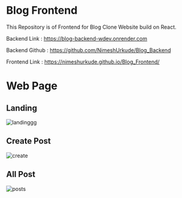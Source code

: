 # Blog Frontend

This Repository is of Frontend for Blog Clone Website build on React.

Backend Link : https://blog-backend-wdev.onrender.com

Backend Github : https://github.com/NimeshUrkude/Blog_Backend

Frontend Link : https://nimeshurkude.github.io/Blog_Frontend/


# Web Page

## Landing
![landinggg](https://user-images.githubusercontent.com/112500211/213863113-4f945061-2499-4dc8-b8f1-ffddb5773452.png)

## Create Post
![create](https://user-images.githubusercontent.com/112500211/213863111-59b1f1e2-e9e4-4921-8781-e164971efadb.png)

## All Post
![posts](https://user-images.githubusercontent.com/112500211/213863106-fb323f76-557c-49c0-8ca7-760c31b99e88.png)

